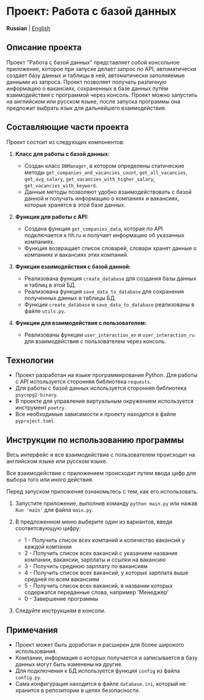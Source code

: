 # Проект: Работа с базой данных
**Russian** | [English](dosc_eng/README.md)

## Описание проекта
Проект "Работа с базой данных" представляет собой консольное приложение, которое при запуске делает запрос по API, автоматически создает базу данных и таблицы в ней, автоматически заполняемые данными из запроса. 
Проект позволяет получать различную информацию о вакансиях, сохраненных в базе данных путём взаимодействия с программой через консоль.
Проект можно запустить на английском или русском языке, после запуска программы она предложит выбрать язык для дальнейшего взаимодействия.

## Составляющие части проекта
Проект состоит из следующих компонентов:

1. **Класс для работы с базой данных:**
    - Создан класс `DBManager`, в котором определены статические методы `get_companies_and_vacancies_count`, `get_all_vacancies`, `get_avg_salary`, `get_vacancies_with_higher_salary`, `get_vacancies_with_keyword`.
    - Данные методы позволяют удобно взаимодействовать с базой данной и получать информацию о компаниях и вакансиях, которые хранятся в этой базе данных.

2. **Функция для работы с API:**
    - Создана функция `get_companies_data`, которая по API подключается к hh.ru и получает информацию об указанных компаниях.
    - Функция возвращает список словарей, словари хранят данные о компаниях и вакансиях этих компаний.

3. **Функции взаимодействия с базой данной:**
      - Реализована функция `create_database` для создания базы данных и таблиц в этой БД.
      - Реализована функция `save_data_to_database` для сохранения полученных данных в таблицы БД.
      - Функции `create_database` и `save_data_to_database` реализованы в файле `utils.py`.

4. **Функции для взаимодействия с пользователем:**
    - Реализованы функции `user_interaction_en` и `user_interaction_ru` для взаимодействия с пользователем через консоль.

## Технологии
- Проект разработан на языке программирования Python. Для работы с API используется сторонняя библиотека `requests`.
- Для работы с базой данных используется сторонняя библиотека `psycopg2-binary`.
- В проекте для управления виртуальным окружением используется инструмент `poetry`.
- Все необходимые зависимости к проекту находятся в файле `pyproject.toml`.

## Инструкции по использованию программы 
Весь интерфейс и все взаимодействие с пользователем происходит на английском языке или русском языке.

Все взаимодействие с приложением происходит путем ввода цифр для выбора того или иного действия.

Перед запуском приложения ознакомьтесь с тем, как его использовать.

1. Запустите приложение, выполнив команду `python main.py` или нажав `Run 'main'` для файла `main.py`.

2. В предложенном меню выберите один из вариантов, введя соответсвующую цифру:
   - 1 - Получить список всех компаний и количество вакансий у каждой компании
   - 2 - Получить список всех вакансий с указанием названия компании, вакансии, зарплаты и ссылки на вакансию
   - 3 - Получить среднюю зарплату по вакансиям
   - 4 - Получить список всех вакансий, у которых зарплата выше средней по всем вакансиям
   - 5 - Получить список всех вакансий, в названии которых содержатся переданные слова, например 'Менеджер'
   - 0 - Завершение программы
   
3. Следуйте инструкциям в консоли.

## Примечания
- Проект может быть доработан и расширен для более широкого использования.
- Компании, информация о которых получается и записывается в базу данных могут быть изменены на другие.
- Для подключения к БД используется функция `config` из файла `config.py`. 
- Сама конфигурация находится в файле `database.ini`, который не хранится в репозитории в целях безопасности.